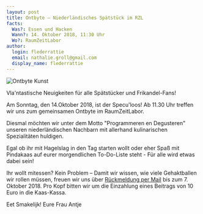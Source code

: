 ```yaml
---
layout: post
title: Ontbyte – Niederländisches Spätstück im RZL
facts:
  Was?: Essen und Hacken
  Wann?: 14. Oktober 2018, 11:30 Uhr
  Wo?: RaumZeitLabor
author:
  login: flederrattie
  email: nathalie.groll@gmail.com
  display_name: flederrattie
---
```

![Ontbyte Kunst](/assets/Ontbyte_klein.jpg)

Vla'ntastische Neuigkeiten für alle Spätstücker und Frikandel-Fans!

Am Sonntag, den 14.Oktober 2018, ist der Specu'loos!
Ab 11.30 Uhr treffen wir uns zum gemeinsamen Ontbyte im RaumZeitLabor.

Diesmal möchten wir unter dem Motto "Programmeren en Degusteren" unseren
niederländischen Nachbarn mit allerhand kulinarischen Spezialitäten
huldigen.

Egal ob ihr mit Hagelslag in den Tag starten wollt oder eher Spaß mit
Pindakaas auf eurer morgendlichen To-Do-Liste steht - Für alle wird etwas
dabei sein!

Ihr wollt mitessen? Kein Problem – Damit wir wissen, wie viele Gehaktballen
wir rollen müssen, freuen wir uns über [Rückmeldung per Mail](mailto:nathalie.groll@gmail.com) bis zum 7.
Oktober 2018. Pro Kopf bitten wir um die Einzahlung eines Beitrags von 10
Euro in die Kaas-Kassa.

Eet Smakelijk!
Eure Frau Antje


